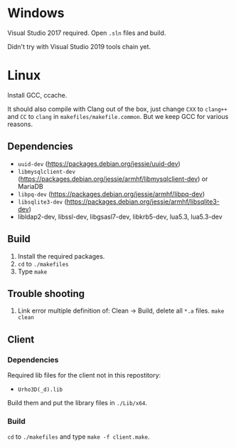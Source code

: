 # Windows

Visual Studio 2017 required. Open `.sln` files and build.

Didn't try with Visual Studio 2019 tools chain yet.

# Linux

Install GCC, ccache.

It should also compile with Clang out of the box, just change `CXX` to `clang++` and `CC` to `clang`
in `makefiles/makefile.common`. But we keep GCC for various reasons.

## Dependencies

* `uuid-dev` (https://packages.debian.org/jessie/uuid-dev)
* `libmysqlclient-dev` (https://packages.debian.org/jessie/armhf/libmysqlclient-dev) or MariaDB
* `libpq-dev` (https://packages.debian.org/jessie/armhf/libpq-dev)
* `libsqlite3-dev` (https://packages.debian.org/jessie/armhf/libsqlite3-dev)
* libldap2-dev, libssl-dev, libgsasl7-dev, libkrb5-dev, lua5.3, lua5.3-dev

## Build

1. Install the required packages.
2. `cd` to `./makefiles`
3. Type `make`

## Trouble shooting

1. Link error multiple definition of: Clean -> Build, delete all `*.a` files. `make clean`

## Client

### Dependencies

Required lib files for the client not in this repostitory:

* `Urho3D(_d).lib`

Build them and put the library files in `./Lib/x64`.

### Build

`cd` to `./makefiles` and type `make -f client.make`.

